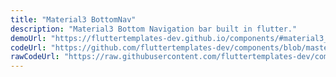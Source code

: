 ```yaml
---
title: "Material3 BottomNav"
description: "Material3 Bottom Navigation bar built in flutter."
demoUrl: "https://fluttertemplates-dev.github.io/components/#material3_bottom_nav"
codeUrl: "https://github.com/fluttertemplates-dev/components/blob/master/lib/components/navigation/bottom_nav/material3_bottom.dart"
rawCodeUrl: "https://raw.githubusercontent.com/fluttertemplates-dev/components/master/lib/components/navigation/bottom_nav/material3_bottom.dart"
---
```

